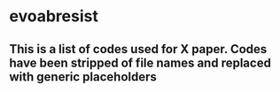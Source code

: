 # evoabresist
## This is a list of codes used for X paper. Codes have been stripped of file names and replaced with generic placeholders
```bash

```
